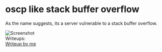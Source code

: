# oscp like stack buffer overflow
As the name suggests, its a server vulnerable to a stack buffer overflow.  
  
![Screenshot](https://raw.githubusercontent.com/r4j1337/oscp-like-stack-buffer-overflow/master/images/image.png)  
Writeups:  
[Writeup by me](https://www.youtube.com/watch?v=kaCYeiQr1ak)
